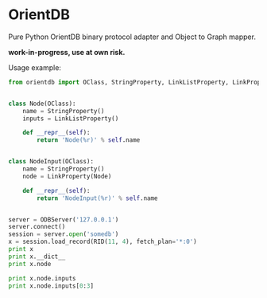 OrientDB
========

Pure Python OrientDB binary protocol adapter and Object to Graph mapper.

**work-in-progress, use at own risk.**


Usage example:
```python
from orientdb import OClass, StringProperty, LinkListProperty, LinkProperty, ODBServer


class Node(OClass):
    name = StringProperty()
    inputs = LinkListProperty()

    def __repr__(self):
        return 'Node(%r)' % self.name


class NodeInput(OClass):
    name = StringProperty()
    node = LinkProperty(Node)

    def __repr__(self):
        return 'NodeInput(%r)' % self.name


server = ODBServer('127.0.0.1')
server.connect()
session = server.open('somedb')
x = session.load_record(RID(11, 4), fetch_plan='*:0')
print x
print x.__dict__
print x.node

print x.node.inputs
print x.node.inputs[0:3]
```
